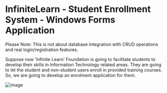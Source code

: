 # InfiniteLearn - Student Enrollment System - Windows Forms Application
Please Note: This is not about database integration with CRUD operations and real login/registration features.

Suppose now 'Infinite Learn' Foundation is going to facilitate students to develop their skills in Information Technology related areas. They are going to let the student and non-student users enroll in provided training courses. So, we are going to develop an enrolment application for them.

![image](https://user-images.githubusercontent.com/49782156/169663406-9ecb3de7-46d6-4f3b-98bd-b5623aa63d1d.png)
